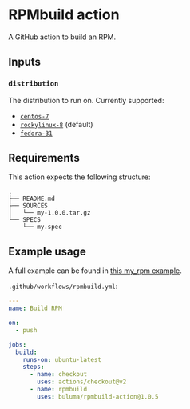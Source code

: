 # RPMbuild action

A GitHub action to build an RPM.

## Inputs

### `distribution`

The distribution to run on. Currently supported:

- [`centos-7`](https://github.com/buluma/docker-github-action-rpmbuild/tree/centos-7)
- [`rockylinux-8`](https://github.com/buluma/docker-github-action-rpmbuild/tree/rockylinux-8) (default)
- [`fedora-31`](https://github.com/buluma/docker-github-action-rpmbuild/tree/fedora-31)

## Requirements

This action expects the following structure:

```
.
├── README.md
├── SOURCES
│   └── my-1.0.0.tar.gz
└── SPECS
    └── my.spec
```

## Example usage

A full example can be found in [this my_rpm example](https://github.com/buluma/rpm_build).

`.github/workflows/rpmbuild.yml`:

```yaml
---
name: Build RPM

on:
  - push

jobs:
  build:
    runs-on: ubuntu-latest
    steps:
      - name: checkout
        uses: actions/checkout@v2
      - name: rpmbuild
        uses: buluma/rpmbuild-action@1.0.5
```
